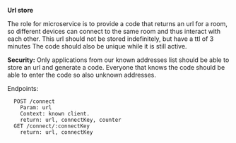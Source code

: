 **Url store**

The role for microservice is to provide a code that returns an url for a room,
so different devices can connect to the same room and thus interact with each other. 
This url should not be stored indefinitely, but have a ttl of 3 minutes 
The code should also be unique while it is still active. 

****Security:****
Only applications from our known addresses list should be able to store an url and generate a code. 
Everyone that knows the code should be able to enter the code so also unknown addresses. 


Endpoints:  
```
  POST /connect
    Param: url 
    Context: known client. 
	return: url, connectKey, counter
  GET /connect/:connectKey
	return: url, connectKey
```

